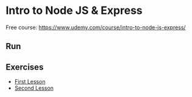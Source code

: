 # Intro to Node JS & Express

Free course: https://www.udemy.com/course/intro-to-node-js-express/

## Run


## Exercises
- [First Lesson](https://github.com/tramalho/node-project/tree/first_lesson)
- [Second Lesson](https://github.com/tramalho/node-project/tree/second_lesson)
